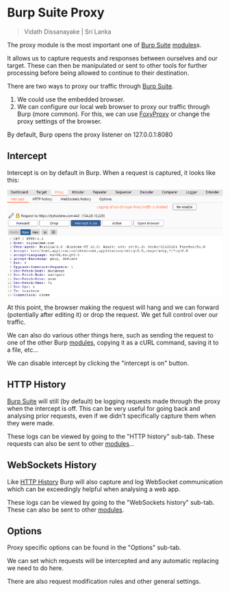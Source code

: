 # Burp Suite Proxy

> Vidath Dissanayake | Sri Lanka

The proxy module is the most important one of [Burp Suite](../../Burp%20Suite.md) [modules](../modules.md)s.

It allows us to capture requests and responses between ourselves and our target. These can then be manipulated or sent to other tools for further processing before being allowed to continue to their destination.

There are two ways to proxy our traffic through [Burp Suite](../../Burp%20Suite.md).

1.  We could use the embedded browser.
2.  We can configure our local web browser to proxy our traffic through Burp (more common). For this, we can use [FoxyProxy](../../../FoxyProxy/FoxyProxy.md) or change the proxy settings of the browser.

By default, Burp opens the proxy listener on 127.0.0.1:8080

## Intercept

Intercept is on by default in Burp. When a request is captured, it looks like this:

![request](assets/images/request.png)

At this point, the browser making the request will hang and we can forward (potentially after editing it) or drop the request. We get full control over our traffic.

We can also do various other things here, such as sending the request to one of the other Burp [modules](../modules.md), copying it as a cURL command, saving it to a file, etc...

We can disable intercept by clicking the "intercept is on" button.


## HTTP History

[Burp Suite](../../Burp%20Suite.md) will still (by default) be logging requests made through the proxy when the intercept is off. This can be very useful for going back and analysing prior requests, even if we didn't specifically capture them when they were made.

These logs can be viewed by going to the "HTTP history" sub-tab. These requests can also be sent to other [modules](../modules.md)...


## WebSockets History

Like [HTTP History](#HTTP%20History) Burp will also capture and log WebSocket communication which can be exceedingly helpful when analysing a web app.

These logs can be viewed by going to the "WebSockets history" sub-tab. These can also be sent to other [modules](../modules.md).


## Options

Proxy specific options can be found in the "Options" sub-tab.

We can set which requests will be intercepted and any automatic replacing we need to do here.

There are also request modification rules and other general settings.